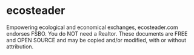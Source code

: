 # ecosteader
Empowering ecological and economical exchanges, ecosteader.com endorses FSBO. You do NOT need a Realtor. These documents are FREE and OPEN SOURCE and may be copied and/or modified, with or without attribution.
